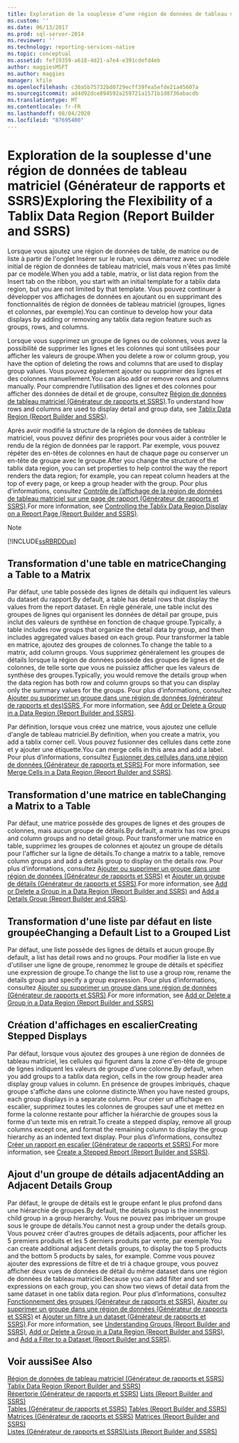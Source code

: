 ```yaml
---
title: Exploration de la souplesse d’une région de données de tableau matriciel (Générateur de rapports et SSRS) | Microsoft Docs
ms.custom: ''
ms.date: 06/13/2017
ms.prod: sql-server-2014
ms.reviewer: ''
ms.technology: reporting-services-native
ms.topic: conceptual
ms.assetid: fef19359-a618-4d21-a7e4-e391cdefd4eb
author: maggiesMSFT
ms.author: maggies
manager: kfile
ms.openlocfilehash: c30a5b75732bd0729ecff39fea5efde21a45607a
ms.sourcegitcommit: ad4d92dce894592a259721a1571b1d8736abacdb
ms.translationtype: MT
ms.contentlocale: fr-FR
ms.lasthandoff: 08/04/2020
ms.locfileid: "87695400"
---
```

# <a name="exploring-the-flexibility-of-a-tablix-data-region-report-builder-and-ssrs"></a><span data-ttu-id="84284-102">Exploration de la souplesse d'une région de données de tableau matriciel (Générateur de rapports et SSRS)</span><span class="sxs-lookup"><span data-stu-id="84284-102">Exploring the Flexibility of a Tablix Data Region (Report Builder and SSRS)</span></span>
  <span data-ttu-id="84284-103">Lorsque vous ajoutez une région de données de table, de matrice ou de liste à partir de l'onglet Insérer sur le ruban, vous démarrez avec un modèle initial de région de données de tableau matriciel, mais vous n'êtes pas limité par ce modèle.</span><span class="sxs-lookup"><span data-stu-id="84284-103">When you add a table, matrix, or list data region from the Insert tab on the ribbon, you start with an initial template for a tablix data region, but you are not limited by that template.</span></span> <span data-ttu-id="84284-104">Vous pouvez continuer à développer vos affichages de données en ajoutant ou en supprimant des fonctionnalités de région de données de tableau matriciel (groupes, lignes et colonnes, par exemple).</span><span class="sxs-lookup"><span data-stu-id="84284-104">You can continue to develop how your data displays by adding or removing any tablix data region feature such as  groups, rows, and columns.</span></span>  
  
 <span data-ttu-id="84284-105">Lorsque vous supprimez un groupe de lignes ou de colonnes, vous avez la possibilité de supprimer les lignes et les colonnes qui sont utilisées pour afficher les valeurs de groupe.</span><span class="sxs-lookup"><span data-stu-id="84284-105">When you delete a row or column group, you have the option of deleting the rows and columns that are used to display group values.</span></span> <span data-ttu-id="84284-106">Vous pouvez également ajouter ou supprimer des lignes et des colonnes manuellement.</span><span class="sxs-lookup"><span data-stu-id="84284-106">You can also add or remove rows and columns manually.</span></span> <span data-ttu-id="84284-107">Pour comprendre l’utilisation des lignes et des colonnes pour afficher des données de détail et de groupe, consultez [Région de données de tableau matriciel &#40;Générateur de rapports et SSRS&#41;](../tablix-data-region-report-builder-and-ssrs.md).</span><span class="sxs-lookup"><span data-stu-id="84284-107">To understand how rows and columns are used to display detail and group data, see [Tablix Data Region &#40;Report Builder and SSRS&#41;](../tablix-data-region-report-builder-and-ssrs.md).</span></span>  
  
 <span data-ttu-id="84284-108">Après avoir modifié la structure de la région de données de tableau matriciel, vous pouvez définir des propriétés pour vous aider à contrôler le rendu de la région de données par le rapport. Par exemple, vous pouvez répéter des en-têtes de colonnes en haut de chaque page ou conserver un en-tête de groupe avec le groupe.</span><span class="sxs-lookup"><span data-stu-id="84284-108">After you change the structure of the tablix data region, you can set properties to help control the way the report renders the data region; for example, you can repeat column headers at the top of every page, or keep a group header with the group.</span></span> <span data-ttu-id="84284-109">Pour plus d’informations, consultez [Contrôle de l’affichage de la région de données de tableau matriciel sur une page de rapport &#40;Générateur de rapports et SSRS&#41;](controlling-the-tablix-data-region-display-on-a-report-page.md).</span><span class="sxs-lookup"><span data-stu-id="84284-109">For more information, see [Controlling the Tablix Data Region Display on a Report Page &#40;Report Builder and SSRS&#41;](controlling-the-tablix-data-region-display-on-a-report-page.md).</span></span>  
  
> [!NOTE]  
>  [!INCLUDE[ssRBRDDup](../../includes/ssrbrddup-md.md)]  
  
## <a name="changing-a-table-to-a-matrix"></a><span data-ttu-id="84284-110">Transformation d'une table en matrice</span><span class="sxs-lookup"><span data-stu-id="84284-110">Changing a Table to a Matrix</span></span>  
 <span data-ttu-id="84284-111">Par défaut, une table possède des lignes de détails qui indiquent les valeurs du dataset du rapport.</span><span class="sxs-lookup"><span data-stu-id="84284-111">By default, a table has detail rows that display the values from the report dataset.</span></span> <span data-ttu-id="84284-112">En règle générale, une table inclut des groupes de lignes qui organisent les données de détail par groupe, puis inclut des valeurs de synthèse en fonction de chaque groupe.</span><span class="sxs-lookup"><span data-stu-id="84284-112">Typically, a table includes row groups that organize the detail data by group, and then includes aggregated values based on each group.</span></span> <span data-ttu-id="84284-113">Pour transformer la table en matrice, ajoutez des groupes de colonnes.</span><span class="sxs-lookup"><span data-stu-id="84284-113">To change the table to a matrix, add column groups.</span></span> <span data-ttu-id="84284-114">Vous supprimez généralement les groupes de détails lorsque la région de données possède des groupes de lignes et de colonnes, de telle sorte que vous ne puissiez afficher que les valeurs de synthèse des groupes.</span><span class="sxs-lookup"><span data-stu-id="84284-114">Typically, you would remove the details group when the data region has both row and column groups so that you can display only the summary values for the groups.</span></span> <span data-ttu-id="84284-115">Pour plus d’informations, consultez [Ajouter ou supprimer un groupe dans une région de données &#40;générateur de rapports et des&#41;SSRS ](add-or-delete-a-group-in-a-data-region-report-builder-and-ssrs.md).</span><span class="sxs-lookup"><span data-stu-id="84284-115">For more information, see [Add or Delete a Group in a Data Region &#40;Report Builder and SSRS&#41;](add-or-delete-a-group-in-a-data-region-report-builder-and-ssrs.md).</span></span>  
  
 <span data-ttu-id="84284-116">Par définition, lorsque vous créez une matrice, vous ajoutez une cellule d'angle de tableau matriciel.</span><span class="sxs-lookup"><span data-stu-id="84284-116">By definition, when you create a matrix, you add a tablix corner cell.</span></span> <span data-ttu-id="84284-117">Vous pouvez fusionner des cellules dans cette zone et y ajouter une étiquette.</span><span class="sxs-lookup"><span data-stu-id="84284-117">You can merge cells in this area and add a label.</span></span> <span data-ttu-id="84284-118">Pour plus d’informations, consultez [Fusionner des cellules dans une région de données &#40;Générateur de rapports et SSRS&#41;](merge-cells-in-a-data-region-report-builder-and-ssrs.md).</span><span class="sxs-lookup"><span data-stu-id="84284-118">For more information, see [Merge Cells in a Data Region &#40;Report Builder and SSRS&#41;](merge-cells-in-a-data-region-report-builder-and-ssrs.md).</span></span>  
  
## <a name="changing-a-matrix-to-a-table"></a><span data-ttu-id="84284-119">Transformation d'une matrice en table</span><span class="sxs-lookup"><span data-stu-id="84284-119">Changing a Matrix to a Table</span></span>  
 <span data-ttu-id="84284-120">Par défaut, une matrice possède des groupes de lignes et des groupes de colonnes, mais aucun groupe de détails.</span><span class="sxs-lookup"><span data-stu-id="84284-120">By default, a matrix has row groups and column groups and no detail group.</span></span> <span data-ttu-id="84284-121">Pour transformer une matrice en table, supprimez les groupes de colonnes et ajoutez un groupe de détails pour l'afficher sur la ligne de détails.</span><span class="sxs-lookup"><span data-stu-id="84284-121">To change a matrix to a table, remove column groups and add a details group to display on the details row.</span></span> <span data-ttu-id="84284-122">Pour plus d’informations, consultez [Ajouter ou supprimer un groupe dans une région de données &#40;Générateur de rapports et SSRS&#41;](add-or-delete-a-group-in-a-data-region-report-builder-and-ssrs.md) et [Ajouter un groupe de détails &#40;Générateur de rapports et SSRS&#41;](add-a-details-group-report-builder-and-ssrs.md).</span><span class="sxs-lookup"><span data-stu-id="84284-122">For more information, see [Add or Delete a Group in a Data Region &#40;Report Builder and SSRS&#41;](add-or-delete-a-group-in-a-data-region-report-builder-and-ssrs.md) and [Add a Details Group &#40;Report Builder and SSRS&#41;](add-a-details-group-report-builder-and-ssrs.md).</span></span>  
  
## <a name="changing-a-default-list-to-a-grouped-list"></a><span data-ttu-id="84284-123">Transformation d'une liste par défaut en liste groupée</span><span class="sxs-lookup"><span data-stu-id="84284-123">Changing a Default List to a Grouped List</span></span>  
 <span data-ttu-id="84284-124">Par défaut, une liste possède des lignes de détails et aucun groupe.</span><span class="sxs-lookup"><span data-stu-id="84284-124">By default, a list has detail rows and no groups.</span></span> <span data-ttu-id="84284-125">Pour modifier la liste en vue d'utiliser une ligne de groupe, renommez le groupe de détails et spécifiez une expression de groupe.</span><span class="sxs-lookup"><span data-stu-id="84284-125">To change the list to use a group row, rename the details group and specify a group expression.</span></span> <span data-ttu-id="84284-126">Pour plus d’informations, consultez [Ajouter ou supprimer un groupe dans une région de données &#40;Générateur de rapports et SSRS&#41;](add-or-delete-a-group-in-a-data-region-report-builder-and-ssrs.md).</span><span class="sxs-lookup"><span data-stu-id="84284-126">For more information, see [Add or Delete a Group in a Data Region &#40;Report Builder and SSRS&#41;](add-or-delete-a-group-in-a-data-region-report-builder-and-ssrs.md)</span></span>  
  
## <a name="creating-stepped-displays"></a><span data-ttu-id="84284-127">Création d'affichages en escalier</span><span class="sxs-lookup"><span data-stu-id="84284-127">Creating Stepped Displays</span></span>  
 <span data-ttu-id="84284-128">Par défaut, lorsque vous ajoutez des groupes à une région de données de tableau matriciel, les cellules qui figurent dans la zone d'en-tête de groupe de lignes indiquent les valeurs de groupe d'une colonne.</span><span class="sxs-lookup"><span data-stu-id="84284-128">By default, when you add groups to a tablix data region, cells in the row group header area display group values in column.</span></span> <span data-ttu-id="84284-129">En présence de groupes imbriqués, chaque groupe s'affiche dans une colonne distincte.</span><span class="sxs-lookup"><span data-stu-id="84284-129">When you have nested groups, each group displays in a separate column.</span></span> <span data-ttu-id="84284-130">Pour créer un affichage en escalier, supprimez toutes les colonnes de groupes sauf une et mettez en forme la colonne restante pour afficher la hiérarchie de groupes sous la forme d'un texte mis en retrait.</span><span class="sxs-lookup"><span data-stu-id="84284-130">To create a stepped display, remove all group columns except one, and format the remaining column to display the group hierarchy as an indented text display.</span></span> <span data-ttu-id="84284-131">Pour plus d’informations, consultez [Créer un rapport en escalier &#40;Générateur de rapports et SSRS&#41;](create-a-stepped-report-report-builder-and-ssrs.md).</span><span class="sxs-lookup"><span data-stu-id="84284-131">For more information, see [Create a Stepped Report &#40;Report Builder and SSRS&#41;](create-a-stepped-report-report-builder-and-ssrs.md).</span></span>  
  
## <a name="adding-an-adjacent-details-group"></a><span data-ttu-id="84284-132">Ajout d'un groupe de détails adjacent</span><span class="sxs-lookup"><span data-stu-id="84284-132">Adding an Adjacent Details Group</span></span>  
 <span data-ttu-id="84284-133">Par défaut, le groupe de détails est le groupe enfant le plus profond dans une hiérarchie de groupes.</span><span class="sxs-lookup"><span data-stu-id="84284-133">By default, the details group is the innermost child group in a group hierarchy.</span></span> <span data-ttu-id="84284-134">Vous ne pouvez pas imbriquer un groupe sous le groupe de détails.</span><span class="sxs-lookup"><span data-stu-id="84284-134">You cannot nest a group under the details group.</span></span> <span data-ttu-id="84284-135">Vous pouvez créer d'autres groupes de détails adjacents, pour afficher les 5 premiers produits et les 5 derniers produits par vente, par exemple.</span><span class="sxs-lookup"><span data-stu-id="84284-135">You can create additional adjacent details groups, to display the top 5 products and the bottom 5 products by sales, for example.</span></span> <span data-ttu-id="84284-136">Comme vous pouvez ajouter des expressions de filtre et de tri à chaque groupe, vous pouvez afficher deux vues de données de détail du même dataset dans une région de données de tableau matriciel.</span><span class="sxs-lookup"><span data-stu-id="84284-136">Because you can add filter and sort expressions on each group, you can show two views of detail data from the same dataset in one tablix data region.</span></span> <span data-ttu-id="84284-137">Pour plus d’informations, consultez [Fonctionnement des groupes &#40;Générateur de rapports et SSRS&#41;](understanding-groups-report-builder-and-ssrs.md), [Ajouter ou supprimer un groupe dans une région de données &#40;Générateur de rapports et SSRS&#41;](add-or-delete-a-group-in-a-data-region-report-builder-and-ssrs.md) et [Ajouter un filtre à un dataset &#40;Générateur de rapports et SSRS&#41;](../report-data/add-a-filter-to-a-dataset-report-builder-and-ssrs.md).</span><span class="sxs-lookup"><span data-stu-id="84284-137">For more information, see [Understanding Groups &#40;Report Builder and SSRS&#41;](understanding-groups-report-builder-and-ssrs.md), [Add or Delete a Group in a Data Region &#40;Report Builder and SSRS&#41;](add-or-delete-a-group-in-a-data-region-report-builder-and-ssrs.md), and [Add a Filter to a Dataset &#40;Report Builder and SSRS&#41;](../report-data/add-a-filter-to-a-dataset-report-builder-and-ssrs.md).</span></span>  
  
## <a name="see-also"></a><span data-ttu-id="84284-138">Voir aussi</span><span class="sxs-lookup"><span data-stu-id="84284-138">See Also</span></span>  
 <span data-ttu-id="84284-139">[Région de données de tableau matriciel &#40;Générateur de rapports et SSRS&#41;](../tablix-data-region-report-builder-and-ssrs.md) </span><span class="sxs-lookup"><span data-stu-id="84284-139">[Tablix Data Region &#40;Report Builder and SSRS&#41;](../tablix-data-region-report-builder-and-ssrs.md) </span></span>  
 <span data-ttu-id="84284-140">[Répertorie &#40;Générateur de rapports et SSRS&#41;](tables-matrices-and-lists-report-builder-and-ssrs.md) </span><span class="sxs-lookup"><span data-stu-id="84284-140">[Lists &#40;Report Builder and SSRS&#41;](tables-matrices-and-lists-report-builder-and-ssrs.md) </span></span>  
 <span data-ttu-id="84284-141">[Tables &#40;Générateur de rapports et SSRS&#41;](tables-report-builder-and-ssrs.md) </span><span class="sxs-lookup"><span data-stu-id="84284-141">[Tables &#40;Report Builder  and SSRS&#41;](tables-report-builder-and-ssrs.md) </span></span>  
 <span data-ttu-id="84284-142">[Matrices &#40;Générateur de rapports et SSRS&#41;](create-a-matrix-report-builder-and-ssrs.md) </span><span class="sxs-lookup"><span data-stu-id="84284-142">[Matrices &#40;Report Builder and SSRS&#41;](create-a-matrix-report-builder-and-ssrs.md) </span></span>  
 [<span data-ttu-id="84284-143">Listes &#40;Générateur de rapports et SSRS&#41;</span><span class="sxs-lookup"><span data-stu-id="84284-143">Lists &#40;Report Builder and SSRS&#41;</span></span>](create-invoices-and-forms-with-lists-report-builder-and-ssrs.md)  
  
  
